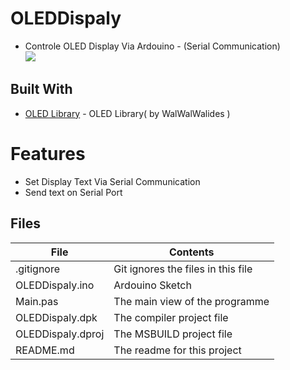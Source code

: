 # OLEDDispaly
- Controle OLED Display Via Ardouino - (Serial Communication)                     
![](OLEDDispaly.jpg) 


## Built With

* [OLED Library](https://github.com/walwalwalides/Delphi-Component/tree/master/OLED%20Library) - OLED Library( by WalWalWalides )


# Features  

- Set Display Text Via Serial Communication
- Send text on Serial Port







## Files

| File | Contents | 
| --- | --- |
| .gitignore | Git ignores the files in this file |
| OLEDDispaly.ino  |Ardouino Sketch|
| Main.pas | The main view of the programme |
| OLEDDispaly.dpk | The compiler project file |
| OLEDDispaly.dproj | The MSBUILD project file |
| README.md | The readme for this project |

